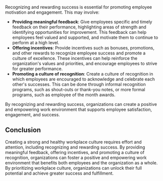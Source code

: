 
Recognizing and rewarding success is essential for promoting employee motivation and engagement. This may involve:

- **Providing meaningful feedback**: Give employees specific and timely feedback on their performance, highlighting areas of strength and identifying opportunities for improvement. This feedback can help employees feel valued and supported, and motivate them to continue to perform at a high level.
- **Offering incentives**: Provide incentives such as bonuses, promotions, and other rewards to recognize employee success and promote a culture of excellence. These incentives can help reinforce the organization's values and priorities, and encourage employees to strive for greater performance.
- **Promoting a culture of recognition**: Create a culture of recognition in which employees are encouraged to acknowledge and celebrate each other's successes. This can be done through informal recognition programs, such as shout-outs or thank-you notes, or more formal programs, such as employee of the month awards.

By recognizing and rewarding success, organizations can create a positive and empowering work environment that supports employee satisfaction, engagement, and success.

Conclusion
----------

Creating a strong and healthy workplace culture requires effort and attention, including recognizing and rewarding success. By providing meaningful feedback, offering incentives, and promoting a culture of recognition, organizations can foster a positive and empowering work environment that benefits both employees and the organization as a whole. By prioritizing workplace culture, organizations can unlock their full potential and achieve greater success and fulfillment.
